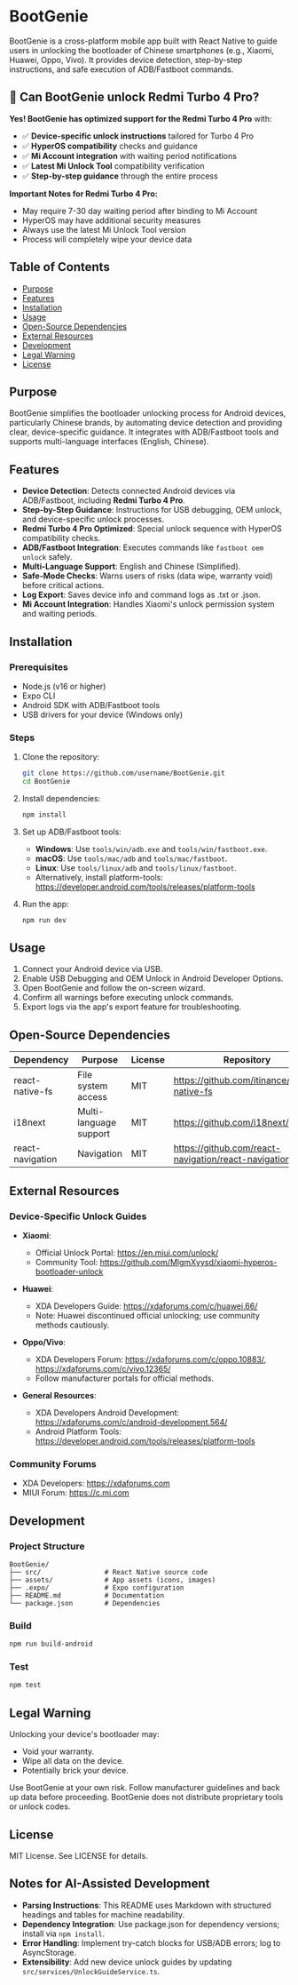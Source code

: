 # BootGenie

BootGenie is a cross-platform mobile app built with React Native to guide users in unlocking the bootloader of Chinese smartphones (e.g., Xiaomi, Huawei, Oppo, Vivo). It provides device detection, step-by-step instructions, and safe execution of ADB/Fastboot commands.

## 🎯 Can BootGenie unlock Redmi Turbo 4 Pro?

**Yes! BootGenie has optimized support for the Redmi Turbo 4 Pro** with:

- ✅ **Device-specific unlock instructions** tailored for Turbo 4 Pro
- ✅ **HyperOS compatibility** checks and guidance
- ✅ **Mi Account integration** with waiting period notifications
- ✅ **Latest Mi Unlock Tool** compatibility verification
- ✅ **Step-by-step guidance** through the entire process

**Important Notes for Redmi Turbo 4 Pro:**
- May require 7-30 day waiting period after binding to Mi Account
- HyperOS may have additional security measures
- Always use the latest Mi Unlock Tool version
- Process will completely wipe your device data

## Table of Contents

- [Purpose](#purpose)
- [Features](#features)
- [Installation](#installation)
- [Usage](#usage)
- [Open-Source Dependencies](#open-source-dependencies)
- [External Resources](#external-resources)
- [Development](#development)
- [Legal Warning](#legal-warning)
- [License](#license)

## Purpose

BootGenie simplifies the bootloader unlocking process for Android devices, particularly Chinese brands, by automating device detection and providing clear, device-specific guidance. It integrates with ADB/Fastboot tools and supports multi-language interfaces (English, Chinese).

## Features

- **Device Detection**: Detects connected Android devices via ADB/Fastboot, including **Redmi Turbo 4 Pro**.
- **Step-by-Step Guidance**: Instructions for USB debugging, OEM unlock, and device-specific unlock processes.
- **Redmi Turbo 4 Pro Optimized**: Special unlock sequence with HyperOS compatibility checks.
- **ADB/Fastboot Integration**: Executes commands like `fastboot oem unlock` safely.
- **Multi-Language Support**: English and Chinese (Simplified).
- **Safe-Mode Checks**: Warns users of risks (data wipe, warranty void) before critical actions.
- **Log Export**: Saves device info and command logs as .txt or .json.
- **Mi Account Integration**: Handles Xiaomi's unlock permission system and waiting periods.

## Installation

### Prerequisites

- Node.js (v16 or higher)
- Expo CLI
- Android SDK with ADB/Fastboot tools
- USB drivers for your device (Windows only)

### Steps

1. Clone the repository:
   ```bash
   git clone https://github.com/username/BootGenie.git
   cd BootGenie
   ```

2. Install dependencies:
   ```bash
   npm install
   ```

3. Set up ADB/Fastboot tools:
   - **Windows**: Use `tools/win/adb.exe` and `tools/win/fastboot.exe`.
   - **macOS**: Use `tools/mac/adb` and `tools/mac/fastboot`.
   - **Linux**: Use `tools/linux/adb` and `tools/linux/fastboot`.
   - Alternatively, install platform-tools: https://developer.android.com/tools/releases/platform-tools

4. Run the app:
   ```bash
   npm run dev
   ```

## Usage

1. Connect your Android device via USB.
2. Enable USB Debugging and OEM Unlock in Android Developer Options.
3. Open BootGenie and follow the on-screen wizard.
4. Confirm all warnings before executing unlock commands.
5. Export logs via the app's export feature for troubleshooting.

## Open-Source Dependencies

| Dependency | Purpose | License | Repository |
|------------|---------|---------|------------|
| react-native-fs | File system access | MIT | https://github.com/itinance/react-native-fs |
| i18next | Multi-language support | MIT | https://github.com/i18next/i18next |
| react-navigation | Navigation | MIT | https://github.com/react-navigation/react-navigation |

## External Resources

### Device-Specific Unlock Guides

- **Xiaomi**:
  - Official Unlock Portal: https://en.miui.com/unlock/
  - Community Tool: https://github.com/MlgmXyysd/xiaomi-hyperos-bootloader-unlock

- **Huawei**:
  - XDA Developers Guide: https://xdaforums.com/c/huawei.66/
  - Note: Huawei discontinued official unlocking; use community methods cautiously.

- **Oppo/Vivo**:
  - XDA Developers Forum: https://xdaforums.com/c/oppo.10883/, https://xdaforums.com/c/vivo.12365/
  - Follow manufacturer portals for official methods.

- **General Resources**:
  - XDA Developers Android Development: https://xdaforums.com/c/android-development.564/
  - Android Platform Tools: https://developer.android.com/tools/releases/platform-tools

### Community Forums

- XDA Developers: https://xdaforums.com
- MIUI Forum: https://c.mi.com

## Development

### Project Structure

```
BootGenie/
├── src/                # React Native source code
├── assets/             # App assets (icons, images)
├── .expo/              # Expo configuration
├── README.md           # Documentation
└── package.json        # Dependencies
```

### Build

```bash
npm run build-android
```

### Test

```bash
npm test
```

## Legal Warning

Unlocking your device's bootloader may:

- Void your warranty.
- Wipe all data on the device.
- Potentially brick your device.

Use BootGenie at your own risk. Follow manufacturer guidelines and back up data before proceeding. BootGenie does not distribute proprietary tools or unlock codes.

## License

MIT License. See LICENSE for details.

## Notes for AI-Assisted Development

- **Parsing Instructions**: This README uses Markdown with structured headings and tables for machine readability.
- **Dependency Integration**: Use package.json for dependency versions; install via `npm install`.
- **Error Handling**: Implement try-catch blocks for USB/ADB errors; log to AsyncStorage.
- **Extensibility**: Add new device unlock guides by updating `src/services/UnlockGuideService.ts`.